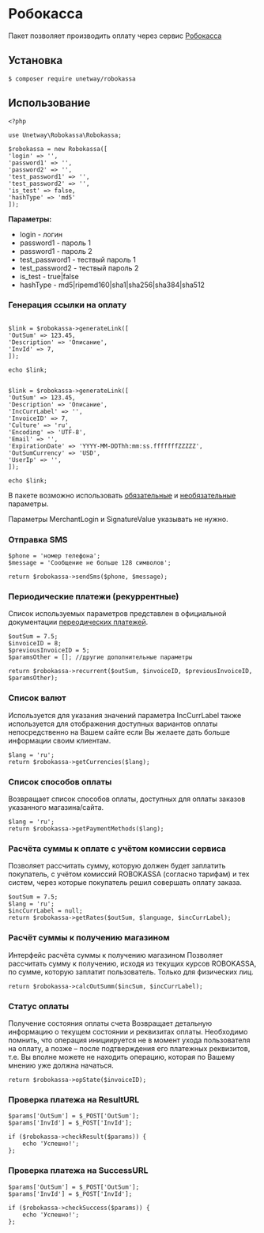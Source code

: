 
# Робокасса

Пакет позволяет производить оплату через сервис [Робокасса](https://docs.robokassa.ru/)


## Установка

````
$ composer require unetway/robokassa
````

## Использование


````
<?php

use Unetway\Robokassa\Robokassa;

$robokassa = new Robokassa([
'login' => '',
'password1' => '',
'password2' => '',
'test_password1' => '',
'test_password2' => '',
'is_test' => false,
'hashType' => 'md5'
]);

````

**Параметры:**
- login - логин
- password1 - пароль 1
- password1 - пароль 2
- test_password1 - тествый пароль 1
- test_password2 - тествый пароль 2
- is_test - true|false
- hashType - md5|ripemd160|sha1|sha256|sha384|sha512

### Генерация ссылки на оплату

````

$link = $robokassa->generateLink([
'OutSum' => 123.45,
'Description' => 'Описание',
'InvId' => 7,
]);

echo $link;
````

````

$link = $robokassa->generateLink([
'OutSum' => 123.45,
'Description' => 'Описание',
'IncCurrLabel' => '',
'InvoiceID' => 7,
'Culture' => 'ru',
'Encoding' => 'UTF-8',
'Email' => '',
'ExpirationDate' => 'YYYY-MM-DDThh:mm:ss.fffffffZZZZZ',
'OutSumCurrency' => 'USD',
'UserIp' => '',
]);

echo $link;
````
В пакете возможно использовать [обязательные](https://docs.robokassa.ru/#1186) и [необязательные](https://docs.robokassa.ru/#1192) параметры.

Параметры MerchantLogin и SignatureValue указывать не нужно.

### Отправка SMS

````
$phone = 'номер телефона';
$message = 'Сообщение не больше 128 символов';

return $robokassa->sendSms($phone, $message);

````

### Периодические платежи (рекуррентные)

Список используемых параметров представлен в официальной документации [переодических платежей](https://docs.robokassa.ru/#1216).

````
$outSum = 7.5;
$invoiceID = 8; 
$previousInvoiceID = 5;
$paramsOther = []; //другие дополнительные параметры

return $robokassa->recurrent($outSum, $invoiceID, $previousInvoiceID, $paramsOther);

````


### Список валют

Используется для указания значений параметра IncCurrLabel также используется для отображения доступных вариантов оплаты непосредственно на Вашем сайте если Вы желаете дать больше информации своим клиентам.

````
$lang = 'ru';
return $robokassa->getCurrencies($lang);
````

### Список способов оплаты

Возвращает список способов оплаты, доступных для оплаты заказов указанного магазина/сайта.

````
$lang = 'ru';
return $robokassa->getPaymentMethods($lang);
````


### Расчёта суммы к оплате с учётом комиссии сервиса

Позволяет рассчитать сумму, которую должен будет заплатить покупатель, с учётом комиссий ROBOKASSA (согласно тарифам) и тех систем, через которые покупатель решил совершать оплату заказа.

````
$outSum = 7.5;
$lang = 'ru';
$incCurrLabel = null;
return $robokassa->getRates($outSum, $language, $incCurrLabel);
````


### Расчёт суммы к получению магазином

Интерфейс расчёта суммы к получению магазином
Позволяет рассчитать сумму к получению, исходя из текущих курсов ROBOKASSA, по сумме, которую заплатит пользователь.
Только для физических лиц.

````
return $robokassa->calcOutSumm($incSum, $incCurrLabel);
````

### Статус оплаты

Получение состояния оплаты счета
Возвращает детальную информацию о текущем состоянии и реквизитах оплаты.
Необходимо помнить, что операция инициируется не в момент ухода пользователя на оплату, а позже – после подтверждения его платежных реквизитов, т.е. Вы вполне можете не находить операцию, которая по Вашему мнению уже должна начаться.

````
return $robokassa->opState($invoiceID);
````

### Проверка платежа на ResultURL

````
$params['OutSum'] = $_POST['OutSum'];
$params['InvId'] = $_POST['InvId'];

if ($robokassa->checkResult($params)) {
    echo 'Успешно!';
};
````

### Проверка платежа на SuccessURL

````
$params['OutSum'] = $_POST['OutSum'];
$params['InvId'] = $_POST['InvId'];

if ($robokassa->checkSuccess($params)) {
    echo 'Успешно!';
};
````


